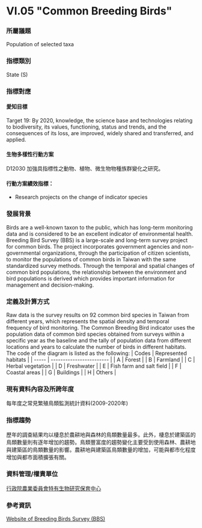 # VI.05 "Common Breeding Birds"

<script type="text/javascript" src="http://cdn.mathjax.org/mathjax/latest/MathJax.js?config=TeX-AMS-MML_HTMLorMML"></script>

### 所屬議題
Population of selected taxa
### 指標類別
State (S)
### 指標對應
#### 愛知目標
Target 19: By 2020, knowledge, the science base and technologies relating to biodiversity, its values, functioning, status and trends, and the consequences of its loss, are improved, widely shared and transferred, and applied.
#### 生物多樣性行動方案
D12030 加強具指標性之動物、植物、微生物物種族群變化之研究。
#### 行動方案績效指標：
* Research projects on the change of indicator species
### 發展背景
Birds are a well-known taxon to the public, which has long-term monitoring data and is considered to be an excellent indicator of environmental health. Breeding Bird Survey (BBS) is a large-scale and long-term survey project for common birds. The project incorporates government agencies and non-governmental organizations, through the participation of citizen scientists, to monitor the populations of common birds in Taiwan with the same standardized survey methods. Through the temporal and spatial changes of common bird populations, the relationship between the environment and bird populations is derived which provides important information for management and decision-making.
### 定義及計算方式
Raw data is the survey results on 92 common bird species in Taiwan from different years, which represents the spatial density and temporal frequency of bird monitoring. The Common Breeding Bird indicator uses the population data of common bird species obtained from surveys within a specific year as the baseline and the tally of population data from different locations and years to calculate the number of birds in different habitats. The code of the diagram is listed as the following:
| Codes | Represented habitats     |
| ----- | ------------------------ |
| A     | Forest                   |
| B     | Farmland                 |
| C     | Herbal vegetation        |
| D     | Freshwater               |
| E     | Fish farm and salt field |
| F     | Coastal areas            |
| G     | Buildings                |
| H     | Others                   |
### 現有資料內容及所跨年度
每年度之常見繁殖鳥類監測統計資料(2009-2020年)
### 指標趨勢
歷年的調查結果均以棲息於農耕地與森林的鳥類數量最多。此外，棲息於建築區的鳥類數量則有逐年增加的趨勢。鳥類豐富度的趨勢變化主要受到使用森林、農耕地與建築區的鳥類數量的影響。農耕地與建築區鳥類數量的增加，可能與都市化程度增加與都市面積擴張有關。
### 資料管理/權責單位
[行政院農業委員會特有生物研究保育中心](https://www.tesri.gov.tw)
### 參考資訊
[Website of Breeding Birds Survey (BBS)](https://sites.google.com/a/birds-tesri.twbbs.org/bbs-taiwan/)

